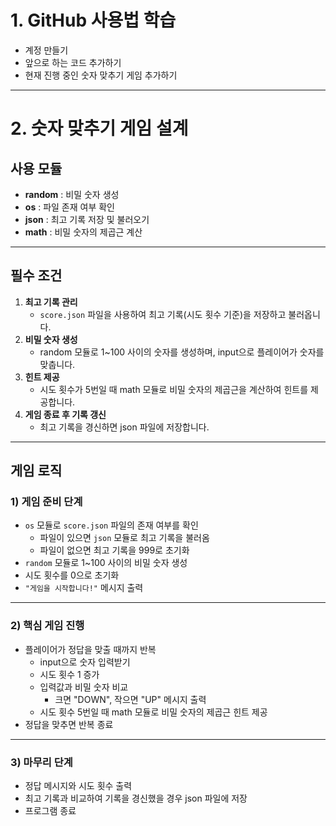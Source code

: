 # 1. GitHub 사용법 학습
- 계정 만들기
- 앞으로 하는 코드 추가하기
- 현재 진행 중인 숫자 맞추기 게임 추가하기

---

# 2. 숫자 맞추기 게임 설계

## 사용 모듈
- **random** : 비밀 숫자 생성
- **os** : 파일 존재 여부 확인
- **json** : 최고 기록 저장 및 불러오기
- **math** : 비밀 숫자의 제곱근 계산

---

## 필수 조건
1. **최고 기록 관리**  
   - `score.json` 파일을 사용하여 최고 기록(시도 횟수 기준)을 저장하고 불러옵니다.
2. **비밀 숫자 생성**  
   - random 모듈로 1~100 사이의 숫자를 생성하며, input으로 플레이어가 숫자를 맞춥니다.
3. **힌트 제공**  
   - 시도 횟수가 5번일 때 math 모듈로 비밀 숫자의 제곱근을 계산하여 힌트를 제공합니다.
4. **게임 종료 후 기록 갱신**  
   - 최고 기록을 경신하면 json 파일에 저장합니다.

---

## 게임 로직

### 1) 게임 준비 단계
- `os` 모듈로 `score.json` 파일의 존재 여부를 확인  
  - 파일이 있으면 `json` 모듈로 최고 기록을 불러옴  
  - 파일이 없으면 최고 기록을 999로 초기화  
- `random` 모듈로 1~100 사이의 비밀 숫자 생성  
- 시도 횟수를 0으로 초기화  
- `"게임을 시작합니다!"` 메시지 출력

---

### 2) 핵심 게임 진행
- 플레이어가 정답을 맞출 때까지 반복  
  - input으로 숫자 입력받기  
  - 시도 횟수 1 증가  
  - 입력값과 비밀 숫자 비교  
    - 크면 "DOWN", 작으면 "UP" 메시지 출력  
  - 시도 횟수 5번일 때 math 모듈로 비밀 숫자의 제곱근 힌트 제공  
- 정답을 맞추면 반복 종료

---

### 3) 마무리 단계
- 정답 메시지와 시도 횟수 출력  
- 최고 기록과 비교하여 기록을 경신했을 경우 json 파일에 저장  
- 프로그램 종료
